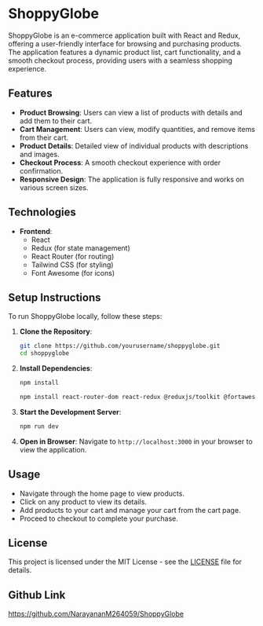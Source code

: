 # ShoppyGlobe

ShoppyGlobe is an e-commerce application built with React and Redux, offering a user-friendly interface for browsing and purchasing products. The application features a dynamic product list, cart functionality, and a smooth checkout process, providing users with a seamless shopping experience.

## Features
- **Product Browsing**: Users can view a list of products with details and add them to their cart.
- **Cart Management**: Users can view, modify quantities, and remove items from their cart.
- **Product Details**: Detailed view of individual products with descriptions and images.
- **Checkout Process**: A smooth checkout experience with order confirmation.
- **Responsive Design**: The application is fully responsive and works on various screen sizes.

## Technologies
- **Frontend**: 
  - React
  - Redux (for state management)
  - React Router (for routing)
  - Tailwind CSS (for styling)
  - Font Awesome (for icons)

## Setup Instructions
To run ShoppyGlobe locally, follow these steps:

1. **Clone the Repository**:
   ```bash
   git clone https://github.com/yourusername/shoppyglobe.git
   cd shoppyglobe
   ```

2. **Install Dependencies**:
   ```bash
   npm install

   npm install react-router-dom react-redux @reduxjs/toolkit @fortawesome/react-fontawesome @fortawesome/free-solid-svg-icons

   ```

3. **Start the Development Server**:
   ```bash
   npm run dev
   ```

4. **Open in Browser**: Navigate to `http://localhost:3000` in your browser to view the application.



## Usage
- Navigate through the home page to view products.
- Click on any product to view its details.
- Add products to your cart and manage your cart from the cart page.
- Proceed to checkout to complete your purchase.


## License
This project is licensed under the MIT License - see the [LICENSE](LICENSE) file for details.

## Github Link
https://github.com/NarayananM264059/ShoppyGlobe


